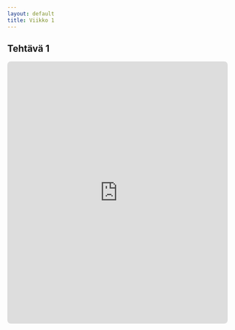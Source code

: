 ```yaml
---
layout: default
title: Viikko 1
---
```

## **Tehtävä 1**

<iframe src="https://dovile-mart.github.io/tehtavat/vko1/index.html" width="100%" height="600" style="border:none; border-radius:8px"></iframe>